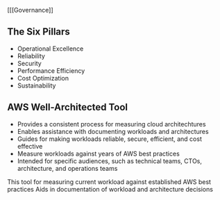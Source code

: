 [[[Governance]]

## The Six Pillars

- Operational Excellence
- Reliability
- Security
- Performance Efficiency
- Cost Optimization
- Sustainability

## AWS Well-Architected Tool

- Provides a consistent process for measuring cloud architechtures
- Enables assistance with documenting workloads and architectures
- Guides for making workloads reliable, secure, efficient, and cost effective
- Measure workloads against years of AWS best practices
- Intended for specific audiences, such as technical teams, CTOs, architecture, and operations teams

This tool for measuring current workload against established AWS best practices
Aids in documentation of workload and architecture decisions